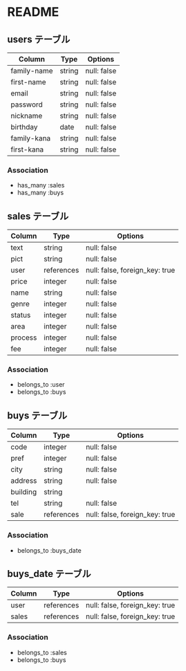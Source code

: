 # README

## users テーブル

| Column      | Type    | Options     |
| ----------- | ------- | ----------- |
| family-name | string  | null: false |
| first-name  | string  | null: false |
| email       | string  | null: false |
| password    | string  | null: false |
| nickname    | string  | null: false |
| birthday    | date    | null: false |
| family-kana | string  | null: false |
| first-kana  | string  | null: false |

### Association
- has_many :sales
- has_many :buys

## sales テーブル

|Column   | Type       |Options                        |
| ------- | ---------- | ----------------------------- |
| text    | string     |null: false                    |
| pict    | string     |null: false                    |
| user    | references |null: false, foreign_key: true |
| price   | integer    |null: false                    |
| name    | string     |null: false                    |
| genre   | integer    |null: false                    |
| status  | integer    |null: false                    |
| area    | integer    |null: false                    |
| process | integer    |null: false                    |
| fee     | integer    |null: false                    |



### Association
- belongs_to :user
- belongs_to :buys

## buys テーブル

|Column   | Type      |Options                         
| ------- | --------- | ----------------------------- |
| code    | integer   | null: false                   |
| pref    | integer   | null: false                   |
| city    | string    | null: false                   |
| address | string    | null: false                   |
| building| string    |                               |
| tel     | string    | null: false                   | 
| sale    | references| null: false, foreign_key: true| 


### Association
- belongs_to :buys_date

## buys_date テーブル

| Column | Type       | Options                        |
| -----  | -------    | ------------------------------ |
| user   | references | null: false, foreign_key: true |
| sales  | references | null: false, foreign_key: true |


### Association
- belongs_to :sales
- belongs_to :buys
